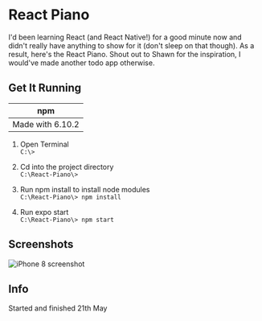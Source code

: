 # React Piano
I'd been learning React (and React Native!) for a good minute now and didn't really have anything to show for it (don't sleep on that though). As a result, here's the React Piano. Shout out to Shawn for the inspiration, I would've made another todo app otherwise.
## Get It Running

| npm    | 
|--      |
| Made with 6.10.2 |

1. Open Terminal  
`C:\>`

2. Cd into the project directory  
`C:\React-Piano\>`

3. Run npm install to install node modules  
`C:\React-Piano\> npm install`

4. Run expo start  
`C:\React-Piano\> npm start`

## Screenshots
![iPhone 8 screenshot](https://github.com/DonCharlesLambert/React-Piano/blob/master/src/screenshots/ss.jpeg?raw=true)

## Info
Started and finished 21th May